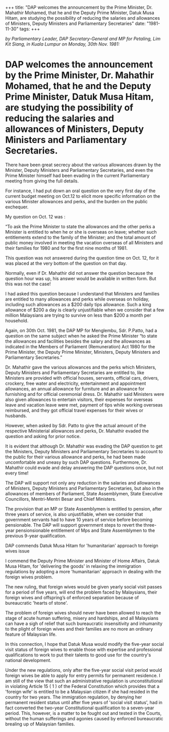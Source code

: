 +++ 
title: "DAP welcomes the announcement by the Prime Minister, Dr. Mahathir Mohamed, that he and the Deputy Prime Minister, Datuk Musa Hitam, are studying the possibility of reducing the salaries and allowances of Ministers, Deputy Ministers and Parliamentary Secretaries"
date: "1981-11-30"
tags:
+++

_by Parliamentary Leader, DAP Secretary-General and MP for Petaling, Lim Kit Siang, in Kuala Lumpur on Monday, 30th Nov. 1981:_
									  
# DAP welcomes the announcement by the Prime Minister, Dr. Mahathir Mohamed, that he and the Deputy Prime Minister, Datuk Musa Hitam, are studying the possibility of reducing the salaries and allowances of Ministers, Deputy Ministers and Parliamentary Secretaries.	
			   
There have been great secrecy about the various allowances drawn by the Minister, Deputy Ministers and Parliamentary Secretaries, and even the Prime Minister himself had been evading in the current Parliamentary meeting from giving the full details.</u>

For instance, I had put down an oral question on the very first day of the current budget meeting on Oct.12 to elicit more specific information on the various Minister allowances and perks, and the burden on the public exchequer.

My question on Oct. 12 was :

“To ask the Prime Minister to state the allowances and the other perks a Minister is entitled to when he or she is overseas on leave; whether such entitlements extend to the family of the Minister; and the total amount of public money involved in meeting the vacation overseas of all Ministers and their families for 1980 and for the first nine months of 1981.

This question was not answered during the question time on Oct. 12, for it was placed at the very bottom of the question on that day.

Normally, even if Dr. Mahathir did not answer the question because the question hour was up, his answer would be available in written form. But this was not the case!

I had asked this question because I understand that Ministers and families are entitled to many allowances and perks while overseas on holiday, including such allowances as a $200 daily tips allowance. Such a king  allowance of $200 a day is clearly unjustifiable when we consider that a few million Malaysians are trying to survive on less than $200 a month per household.

Again, on 30th Oct. 1981, the DAP MP for Menglembu, Sdr. P.Patto, had a question on the same subject when he asked the Prime Minister “to state the allowances and facilities besides the salary and the allowances as indicated in the Members of Parliament  (Remuneration) Act 1980 for the Prime Minister, the Deputy Prime Minister, Ministers, Deputy Ministers and Parliamentary Secretaries.”

Dr. Mahathir gave the various allowances and the perks which Ministers, Deputy Ministers and Parliamentary Secretaries are entitled to, like Ministers are provided with official houses, servants, official cars, drivers, crockery, free water and electricity, entertainment and appointment allowances, an annual allowance for furniture and an allowance for furnishing and for official ceremonial dress. Dr. Mahathir said Ministers were also given allowances to entertain visitors, their expenses for overseas leave and vacation leave were met, payment of tips while working overseas reimbursed, and they got official travel expenses for their wives or husbands.

However, when asked by Sdr. Patto to give the actual amount of the respective Ministerial allowances and perks, Dr. Mahathir evaded the question and asking for prior notice.

It is evident that although Dr. Mahathir was evading the DAP question to get the Ministers, Deputy Ministers and Parliamentary Secretaries to account to the public for their various allowance and perks, he had been made uncomfortable and uneasy by such DAP questions. Furthermore, Dr. Mahathir could evade and delay answering the DAP questions once, but not every time!

The DAP will support not only any reduction in the salaries and allowances of Ministers, Deputy Ministers and Parliamentary Secretaries, but also in the allowances of members of Parliament, State Assemblymen, State Executive Councillors, Mentri-Mentri Besar and Chief Ministers.

The provision that an MP or State Assemblymen is entitled to pension, after three years of service, is also unjustifiable, when we consider that government servants had to have 10 years of service before becoming pensionable. The DAP will support government steps to revert the three-year pensionsionable entitlement of Mps and State Assemblymen to the previous 9-year qualification.

DAP commends Datuk Musa Hitam for 'humanitarian' approach to foreign wives issue

I commend the Deputy Prime Minister and Minister of Home Affairs, Datuk Musa Hitam, for 'delivering the goods' in relaxing the immigration regulations by adopting a more 'humanitarian' approach in dealing with the foreign wives problem.

The new ruling, that foreign wives would be given yearly social visit passes for a period of five years, will end the problem faced by Malaysians, their foreign wives and offspring’s of enforced separation because of bureaucratic 'hearts of stone'.

The problem of foreign wives should never have been allowed to reach the stage of acute human suffering, misery and hardships, and all Malaysians can have a sigh of relief that such bureaucratic insensitivity and inhumanity to the plight of foreign wives and their families are no more an ordinary feature of Malaysian life.

In this connection, I hope that Datuk Musa would modify the five-year social visit status of foreign wives to enable those with expertise and professional qualifications to work to put their talents to good use for the country's national development.

Under the new regulations, only after the five-year social visit period would foreign wives be able to apply for entry permits for permanent residence. I am still of the view that such an administrative regulation is unconstitutional in violating Article 15 ( 1 ) of the Federal Constitution which provides that a 'foreign wife' is entitled to be a Malaysian citizen if she had resided in the country for two years. The immigration regulation, by denying her permanent resident status until after five years of 'social visit status', had in fact converted the two-year Constitutional qualification to a seven-year period. This, however, is a matter to be fought out and tested in the Courts, without the human sufferings and agonies caused by enforced bureaucratic brealing up of Malaysian families.
 
